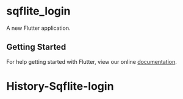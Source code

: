 # sqflite_login

A new Flutter application.

## Getting Started

For help getting started with Flutter, view our online
[documentation](https://flutter.io/).
# History-Sqflite-login
